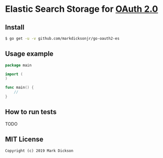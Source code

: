 # Elastic Search Storage for [OAuth 2.0](https://github.com/go-oauth2/oauth2)

## Install

```bash
$ go get -u -v github.com/markdicksonjr/go-oauth2-es
```

## Usage example

```go
package main

import (
)

func main() {
	// 
}
```

## How to run tests

TODO

## MIT License

```
Copyright (c) 2019 Mark Dickson
```
